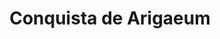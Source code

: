 ﻿---
title: "Conquista de Arigaeum"
permalink: periodes_421.html
layout: periode
dataInici: -327
sidebar: periodes
pares:
  - 38:
    title: "Alejandro Magno"
    dataInici: "(-336)"
    dataFi: "(-323)"

fills:
jocsPrincipals:
jocsEscenaris:
jocsEpoca:
  - title: "The Great Battles of Alexander: Macedonian Art of War"
    bggId: 176596
    escenari: "Arigaeum"

  - title: "The Great Battles of Alexander: Deluxe Edition"
    bggId: 11057
    escenari: "Arigaeum"

jocsEpocaEscenaris:
---
